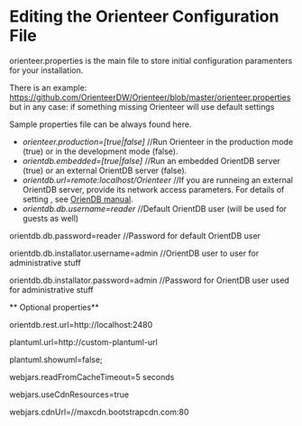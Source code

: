 # Editing the Orienteer Configuration File

orienteer.properties is the main file to store initial configuration paramenters for your installation. 

There is an example: https://github.com/OrienteerDW/Orienteer/blob/master/orienteer.properties but in any case: if something missing Orienteer will use default settings

Sample properties file can be always found here.

* *orienteer.production=[true|false]* //Run Orienteer in the production mode (true) or in the development mode (false).
* *orientdb.embedded=[true|false]* //Run an embedded OrientDB server (true) or an external OrientDB server (false).
* *orientdb.url=remote:localhost/Orienteer* //If you are runneing an external OrientDB server, provide its network access parameters. For details of setting , see [OrienDB manual](http://orientdb.com/docs/last/Concepts.html#database-url).
* *orientdb.db.username=reader* //Default OrientDB user (will be used for guests as well)

orientdb.db.password=reader               //Password for default OrientDB user

orientdb.db.installator.username=admin    //OrientDB user to user for administrative stuff

orientdb.db.installator.password=admin    //Password for OrientDB user used for administrative stuff

** Optional properties**

orientdb.rest.url=http://localhost:2480

plantuml.url=http://custom-plantuml-url

plantuml.showuml=false;

webjars.readFromCacheTimeout=5 seconds

webjars.useCdnResources=true

webjars.cdnUrl=//maxcdn.bootstrapcdn.com:80
